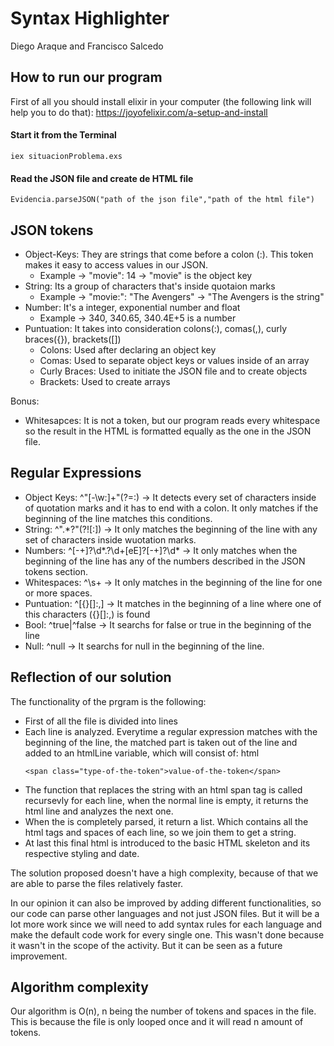 # Syntax Highlighter

Diego Araque and Francisco Salcedo

## How to run our program

First of all you should install elixir in your computer (the following link will help you to do that):
https://joyofelixir.com/a-setup-and-install

#### Start it from the Terminal

```
iex situacionProblema.exs
```

#### Read the JSON file and create de HTML file

```
Evidencia.parseJSON("path of the json file","path of the html file")
```

## JSON tokens

- Object-Keys: They are strings that come before a colon (:). This token makes it easy to access values in our JSON.
  - Example -> "movie": 14 -> "movie" is the object key
- String: Its a group of characters that's inside quotaion marks
  - Example -> "movie:": "The Avengers" -> "The Avengers is the string"
- Number: It's a integer, exponential number and float
  - Example -> 340, 340.65, 340.4E+5 is a number
- Puntuation: It takes into consideration colons(:), comas(,), curly braces({}), brackets([])
  - Colons: Used after declaring an object key
  - Comas: Used to separate object keys or values inside of an array
  - Curly Braces: Used to initiate the JSON file and to create objects
  - Brackets: Used to create arrays

Bonus:

- Whitesapces: It is not a token, but our program reads every whitespace so the result in the HTML is formatted equally as the one in the JSON file.

## Regular Expressions

- Object Keys: ^"[-\w:]+"(?=:) -> It detects every set of characters inside of quotation marks and it has to end with a colon. It only matches if the beginning of the line matches this conditions.
- String: ^".\*?"(?![:]) -> It only matches the beginning of the line with any set of characters inside wuotation marks.
- Numbers: ^[-+]?\d*\.?\d+[eE]?[-+]?\d* -> It only matches when the beginning of the line has any of the numbers described in the JSON tokens section.
- Whitespaces: ^\s+ -> It only matches in the beginning of the line for one or more spaces.
- Puntuation: ^[{}\[\]:,] -> It matches in the beginning of a line where one of this characters ({}[]:,) is found
- Bool: ^true|^false -> It searchs for false or true in the beginning of the line
- Null: ^null -> It searchs for null in the beginning of the line.

## Reflection of our solution

The functionality of the prgram is the following:

- First of all the file is divided into lines
- Each line is analyzed. Everytime a regular expression matches with the beginning of the line, the matched part is taken out of the line and added to an htmlLine variable, which will consist of:
  html
  ```
  <span class="type-of-the-token">value-of-the-token</span>
  ```
- The function that replaces the string with an html span tag is called recursevly for each line, when the normal line is empty, it returns the html line and analyzes the next one.
- When the is completely parsed, it return a list. Which contains all the html tags and spaces of each line, so we join them to get a string.
- At last this final html is introduced to the basic HTML skeleton and its respective styling and date.

The solution proposed doesn't have a high complexity, because of that we are able to parse the files relatively faster.

In our opinion it can also be improved by adding different functionalities, so our code can parse other languages and not just JSON files. But it will be a lot more work since we will need to add syntax rules for each language and make the default code work for every single one. This wasn't done because it wasn't in the scope of the activity. But it can be seen as a future improvement.

## Algorithm complexity

Our algorithm is O(n), n being the number of tokens and spaces in the file. This is because the file is only looped once and it will read n amount of tokens.
